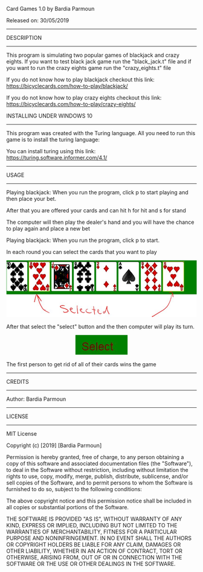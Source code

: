 Card Games 1.0 by Bardia Parmoun

Released on: 30/05/2019

______________________________________________________________________________________

DESCRIPTION
______________________________________________________________________________________
This program is simulating two popular games of blackjack and crazy eights. 
If you want to test black jack game run the "black_jack.t" file and if you want to
run the crazy eights game run the "crazy_eights.t" file

If you do not know how to play blackjack checkout this link:
https://bicyclecards.com/how-to-play/blackjack/


If you do not know how to play crazy eights checkout this link:
https://bicyclecards.com/how-to-play/crazy-eights/

INSTALLING UNDER WINDOWS 10
______________________________________________________________________________________
This program was created with the Turing language. All you need to run this game is 
to install the turing language:

You can install turing using this link:
https://turing.software.informer.com/4.1/
______________________________________________________________________________________
 
USAGE
______________________________________________________________________________________
Playing blackjack:
When you run the program, click p to start playing and then place your bet.

After that you are offered your cards and can hit h for hit and s for stand

The computer will then play the dealer's hand and you will have the chance to play 
again and place a new bet 

Playing blackjack:
When you run the program, click p to start.

In each round you can select the cards that you want to play
<p align="center">
  <img src="images/sample.JPG" />
</p>

After that select the "select" button and the then computer will play its turn.
<p align="center">
  <img src="images/select.JPG" />
</p>

The first person to get rid of all of their cards wins the game
______________________________________________________________________________________

CREDITS
______________________________________________________________________________________
Author: Bardia Parmoun

______________________________________________________________________________________

LICENSE
______________________________________________________________________________________
MIT License

Copyright (c) [2019] [Bardia Parmoun]

Permission is hereby granted, free of charge, to any person obtaining a copy
of this software and associated documentation files (the "Software"), to deal
in the Software without restriction, including without limitation the rights
to use, copy, modify, merge, publish, distribute, sublicense, and/or sell
copies of the Software, and to permit persons to whom the Software is
furnished to do so, subject to the following conditions:

The above copyright notice and this permission notice shall be included in all
copies or substantial portions of the Software.

THE SOFTWARE IS PROVIDED "AS IS", WITHOUT WARRANTY OF ANY KIND, EXPRESS OR
IMPLIED, INCLUDING BUT NOT LIMITED TO THE WARRANTIES OF MERCHANTABILITY,
FITNESS FOR A PARTICULAR PURPOSE AND NONINFRINGEMENT. IN NO EVENT SHALL THE
AUTHORS OR COPYRIGHT HOLDERS BE LIABLE FOR ANY CLAIM, DAMAGES OR OTHER
LIABILITY, WHETHER IN AN ACTION OF CONTRACT, TORT OR OTHERWISE, ARISING FROM,
OUT OF OR IN CONNECTION WITH THE SOFTWARE OR THE USE OR OTHER DEALINGS IN THE
SOFTWARE.